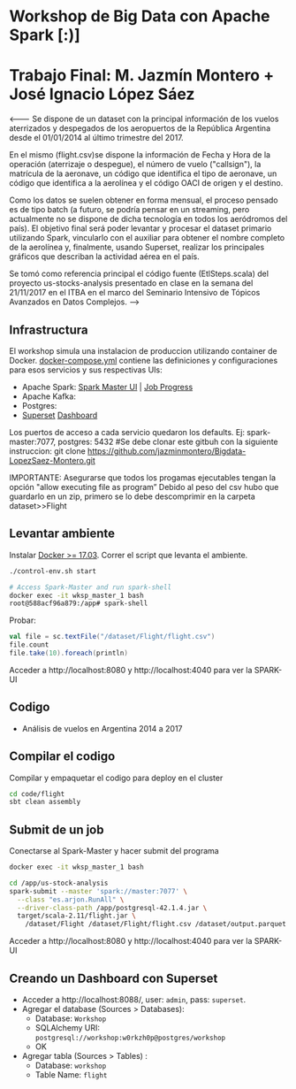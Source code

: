 # Workshop de Big Data con Apache Spark [:)]
# Trabajo Final: M. Jazmín Montero + José Ignacio López Sáez

<---
Se dispone de un dataset con la principal información de los vuelos aterrizados y despegados de los aeropuertos de la República Argentina desde el 01/01/2014 al último trimestre del 2017.

En el mismo (flight.csv)se dispone la información de Fecha y Hora de la operación (aterrizaje o despegue), el número de vuelo ("callsign"), la matrícula de la aeronave, un código que identifica el tipo de aeronave, un código que identifica a la aerolínea y el código OACI de origen y el destino.

Como los datos se suelen obtener en forma mensual, el proceso pensado es de tipo batch (a futuro, se podría pensar en un streaming, pero actualmente no se dispone de dicha tecnología en todos los aeródromos del país).
El objetivo final será poder levantar y procesar el dataset primario utilizando Spark, vincularlo con el auxiliar para obtener el nombre completo de la aerolínea y, finalmente, usando Superset, realizar los principales gráficos que describan la actividad aérea en el país.


Se tomó como referencia principal el código fuente (EtlSteps.scala) del proyecto us-stocks-analysis presentado en clase en la semana del 21/11/2017 en el ITBA en el marco del Seminario Intensivo de Tópicos Avanzados en Datos Complejos.
-->


## Infrastructura
El workshop simula una instalacion de produccion utilizando container de Docker.
[docker-compose.yml](docker-compose.yml) contiene las definiciones y configuraciones para esos servicios y sus respectivas UIs:

* Apache Spark: [Spark Master UI](http://localhost:8080) | [Job Progress](http://localhost:4040)
* Apache Kafka:
* Postgres:
* [Superset](http://superset.incubator.apache.org) [Dashboard](http://localhost:8088/)

Los puertos de acceso a cada servicio quedaron los defaults. Ej: spark-master:7077, postgres: 5432
#Se debe clonar este gitbuh con la siguiente instruccion:
git clone https://github.com/jazminmontero/Bigdata-LopezSaez-Montero.git

IMPORTANTE:
Asegurarse que todos los progamas ejecutables tengan la opción "allow executing file as program”
Debido al peso del csv hubo que guardarlo en un zip, primero se lo debe descomprimir en la carpeta dataset>>Flight

## Levantar ambiente
Instalar [Docker >= 17.03](https://www.docker.com/community-edition).
Correr el script que levanta el ambiente.


```bash
./control-env.sh start

# Access Spark-Master and run spark-shell
docker exec -it wksp_master_1 bash
root@588acf96a879:/app# spark-shell
```
Probar:
```scala
val file = sc.textFile("/dataset/Flight/flight.csv")
file.count
file.take(10).foreach(println)
```
Acceder a http://localhost:8080 y http://localhost:4040 para ver la SPARK-UI

## Codigo
* Análisis de vuelos en Argentina 2014 a 2017

## Compilar el codigo
Compilar y empaquetar el codigo para deploy en el cluster

```bash
cd code/flight
sbt clean assembly
```

## Submit de un job
Conectarse al Spark-Master y hacer submit del programa

```bash
docker exec -it wksp_master_1 bash

cd /app/us-stock-analysis
spark-submit --master 'spark://master:7077' \
  --class "es.arjon.RunAll" \
  --driver-class-path /app/postgresql-42.1.4.jar \
  target/scala-2.11/flight.jar \
    /dataset/Flight /dataset/Flight/flight.csv /dataset/output.parquet
```
Acceder a http://localhost:8080 y http://localhost:4040 para ver la SPARK-UI

<!---
```## Usando Spark-SQL
Usando SparkSQL para acceder a los datos en Parquet y hacer analysis interactiva. 
```

```bash
docker exec -it wksp_master_1 bash
spark-shell
```

```scala
import spark.implicits._
val df = spark.read.parquet("/dataset/output.parquet")
df.show

df.createOrReplaceTempView("flight")


```
-->

## Creando un Dashboard con Superset

* Acceder a http://localhost:8088/, user: `admin`, pass: `superset`.
* Agregar el database (Sources > Databases):
  - Database: `Workshop`
  - SQLAlchemy URI: `postgresql://workshop:w0rkzh0p@postgres/workshop`
  - OK
* Agregar tabla (Sources > Tables) :
  - Database: `workshop`
  - Table Name: `flight`
